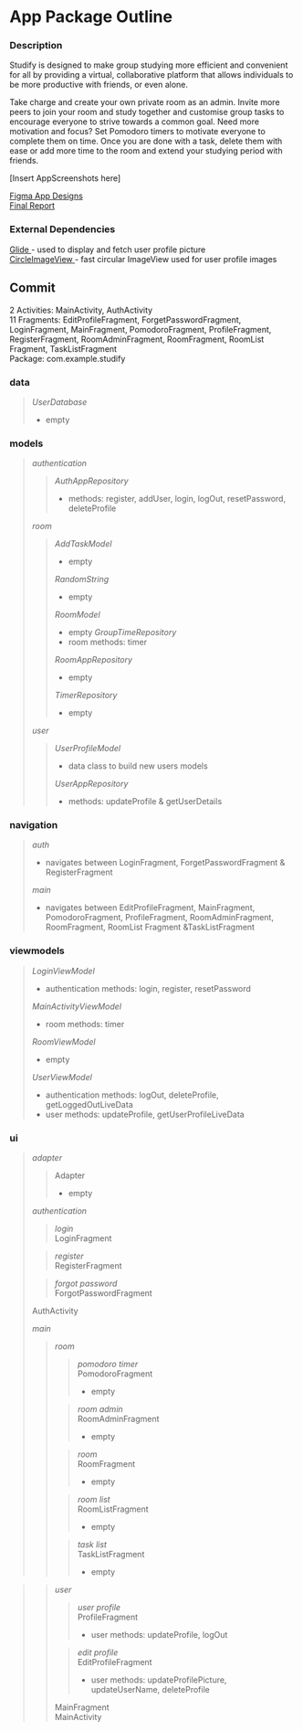 # App Package Outline

### Description <br>
Studify is designed to make group studying more efficient and convenient for all by providing a virtual, collaborative platform that allows individuals to be more productive with friends, or even alone. 

Take charge and create your own private room as an admin. Invite more peers to join your room and study together and customise group tasks to encourage everyone to strive towards a common goal. Need more motivation and focus? Set Pomodoro timers to motivate everyone to complete them on time. Once you are done with a task, delete them with ease or add more time to the room and extend your studying period with friends.

[Insert AppScreenshots here] <br>

<a href="https://www.figma.com/file/VLmQeGFdPmF4EEZmRTI5M2/App-Layout">
Figma App Designs <a>
<br>
<a href=https://docs.google.com/document/d/14fCwcmqJ00WbVjJvHaYVmXaJhs1Pl9lmSTjH77cuVwY/edit#heading=h.7v9j2i4f9rgq>
Final Report</a>

### External Dependencies <br>
<a href="https://github.com/bumptech/glide">
Glide </a> - used to display and fetch user profile picture
<br>
<a href="https://github.com/hdodenhof/CircleImageView">
CircleImageView </a> - fast circular ImageView used for user profile images
<br>

## Commit <br>
2 Activities: MainActivity, AuthActivity <br>
11 Fragments: EditProfileFragment, ForgetPasswordFragment, LoginFragment, MainFragment, PomodoroFragment, ProfileFragment, RegisterFragment, RoomAdminFragment, RoomFragment, RoomList Fragment, TaskListFragment <br>
Package: com.example.studify <br>

### data
> *UserDatabase* <br>
> * empty

### models
> *authentication*
> > *AuthAppRepository* <br>
> > * methods: register, addUser, login, logOut, resetPassword, deleteProfile 
> >
> *room* 
> > *AddTaskModel*<br>
> > * empty
> >
> > *RandomString*<br>
> > * empty
> >
> > *RoomModel*<br>
> > * empty
> > *GroupTimeRepository* <br>
> >* room methods: timer
> >
> > *RoomAppRepository* <br>
> > * empty
> >
> > *TimerRepository* <br>
> > * empty
>
> *user*
> > *UserProfileModel* <br>
> > * data class to build new users models
> >
> > *UserAppRepository* <br>
> > * methods: updateProfile & getUserDetails


### navigation
> *auth*<br>
> * navigates between LoginFragment, ForgetPasswordFragment & RegisterFragment
>
> *main*<br>
> * navigates between EditProfileFragment, MainFragment, PomodoroFragment, ProfileFragment, RoomAdminFragment, RoomFragment, RoomList Fragment &TaskListFragment

### viewmodels
> *LoginViewModel* <br>
> * authentication methods: login, register, resetPassword
>
> *MainActivityViewModel* <br>
> * room methods: timer
>
> *RoomViewModel* <br>
> * empty
>
> *UserViewModel* <br>
> * authentication methods: logOut, deleteProfile, getLoggedOutLiveData
> * user methods: updateProfile, getUserProfileLiveData

### ui
> *adapter*
> > Adapter
> > * empty
>
> *authentication*
> > *login*<br>
> > LoginFragment
>
> > *register*<br>
> > RegisterFragment
>
> > *forgot password*<br>
> > ForgotPasswordFragment 
>
> AuthActivity
> 
> *main*
> > *room*<br>
> > > *pomodoro timer*<br>
> > > PomodoroFragment
> > > * empty
> >
> > > *room admin*<br>
> > > RoomAdminFragment
> > > * empty
> >
> > > *room*<br>
> > > RoomFragment
> > > * empty
> >
> > > *room list*<br>
> > > RoomListFragment
> > > * empty
> >
> > > *task list*<br>
> > > TaskListFragment
> > > * empty
> >

> >
> > *user*
> > > *user profile* <br>
> > > ProfileFragment
> > > * user methods: updateProfile, logOut
> > 
> > > *edit profile* <br>
> > > EditProfileFragment<br>
> > > * user methods: updateProfilePicture, updateUserName, deleteProfile
> >
> > MainFragment <br>
> > MainActivity 
> >
